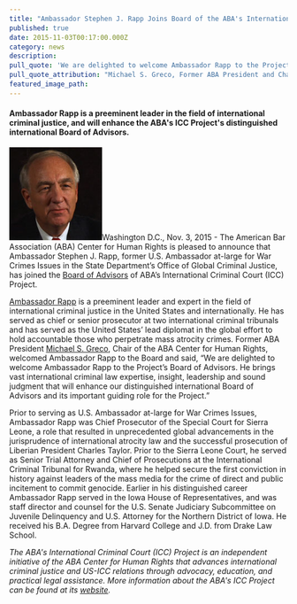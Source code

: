 ```yaml
---
title: "Ambassador Stephen J. Rapp Joins Board of the ABA's International Criminal Court Project"
published: true
date: 2015-11-03T00:17:00.000Z
category: news
description:
pull_quote: 'We are delighted to welcome Ambassador Rapp to the Project’s Board of Advisors. He brings vast international criminal law expertise, insight, leadership and sound judgment that will enhance our distinguished international Board of Advisors and its important guiding role for the Project.'
pull_quote_attribution: "Michael S. Greco, Former ABA President and Chair of the ABA Center for Human Rights and the ABA's ICC Project Board of Advisors"
featured_image_path:
---
```



#### Ambassador Rapp is a preeminent leader in the field of international criminal justice, and will enhance the ABA's ICC Project's distinguished international Board of Advisors.

![](/uploads/rapp-sm.jpg)Washington D.C., Nov. 3, 2015 - The American Bar Association (ABA) Center for Human Rights is pleased to announce that Ambassador Stephen J. Rapp, former U.S. Ambassador at-large for War Crimes Issues in the State Department’s Office of Global Criminal Justice, has joined the [Board of Advisors](http://www.aba-icc.org/the-aba-icc-project/board-of-advisors/) of ABA’s International Criminal Court (ICC) Project.

[Ambassador Rapp](http://www.aba-icc.org/board-of-advisors/hon-stephen-j-rapp/) is a preeminent leader and expert in the field of international criminal justice in the United States and internationally. He has served as chief or senior prosecutor at two international criminal tribunals and has served as the United States’ lead diplomat in the global effort to hold accountable those who perpetrate mass atrocity crimes. Former ABA President [Michael S. Greco](http://www.aba-icc.org/board-of-advisors/michael-s-greco/), Chair of the ABA Center for Human Rights, welcomed Ambassador Rapp to the Board and said, “We are delighted to welcome Ambassador Rapp to the Project’s Board of Advisors. He brings vast international criminal law expertise, insight, leadership and sound judgment that will enhance our distinguished international Board of Advisors and its important guiding role for the Project.”

Prior to serving as U.S. Ambassador at-large for War Crimes Issues, Ambassador Rapp was Chief Prosecutor of the Special Court for Sierra Leone, a role that resulted in unprecedented global advancements in the jurisprudence of international atrocity law and the successful prosecution of Liberian President Charles Taylor. Prior to the Sierra Leone Court, he served as Senior Trial Attorney and Chief of Prosecutions at the International Criminal Tribunal for Rwanda, where he helped secure the first conviction in history against leaders of the mass media for the crime of direct and public incitement to commit genocide. Earlier in his distinguished career Ambassador Rapp served in the Iowa House of Representatives, and was staff director and counsel for the U.S. Senate Judiciary Subcommittee on Juvenile Delinquency and U.S. Attorney for the Northern District of Iowa. He received his B.A. Degree from Harvard College and J.D. from Drake Law School.

*The ABA's International Criminal Court (ICC) Project is an independent initiative of the ABA Center for Human Rights that advances international criminal justice and US-ICC relations through advocacy, education, and practical legal assistance. More information about the ABA's ICC Project can be found at its [website](http://www.aba-icc.org).*